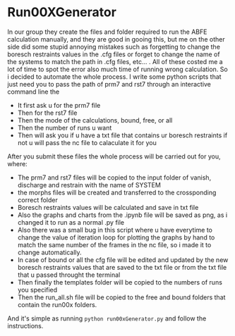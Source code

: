 # Run00XGenerator 
In our group they create the files and folder required to run the ABFE calculation manually, and they are good in gooing this, but me on the other side did some stupid annoying mistakes such as forgetting to change the boresch restraints values in the .cfg files or forget to change the name of the systems to match the path in .cfg files, etc... . All of these costed me a lot of time to spot the error also much time of running wrong calculation. So i decided to automate the whole process. I write some python scripts that just need you to pass the path of prm7 and rst7 through an interactive command line the
 - It first ask u for the prm7 file
 - Then for the rst7 file
 - Then the mode of the calculations, bound, free, or all
 - Then the number of runs u want
 - Then will ask you if u have a txt file that contains ur boresch restraints if not u will pass the nc file to calaculate it for you


After you submit these files the whole process will be carried out for you, where:
 - The prm7 and rst7 files will be copied to the input folder of vanish, discharge and restrain with the name of SYSTEM
 - the morphs files will be created and transferred to the crossponding correct folder
 - Boresch restraints values will be calculated and save in txt file
 - Also the graphs and charts from the .ipynb file will be saved as png, as i changed it to run as a normal .py file
 - Also there was a small bug in this script where u have everytime to change the value of iteration loop for plotting the graphs by hand to match the same number of the   frames in the nc file, so i made it to change automatically.
 - In case of bound or all the cfg file will be edited and updated by the new boresch restraints values that are saved to the txt file or from the txt file that u passed   throught the terminal 
 - Then finally the templates folder will be copied to the numbers of runs you specified
 - Then the run_all.sh file will be copied to the free and bound folders that contain the run00x folders. 

And it's simple as running `python run00xGenerator.py` and follow the instructions. 
